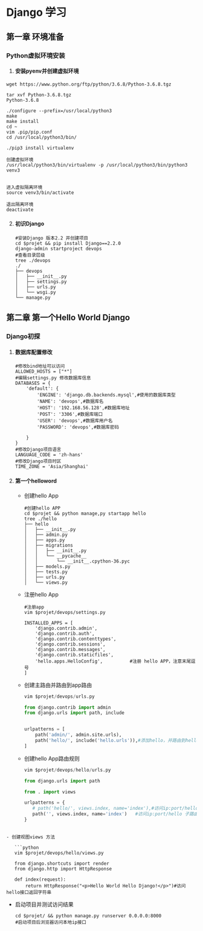 









# Django 学习

## 第一章 环境准备

### Python虚拟环境安装

1. #### 安装pyenv并创建虚拟环境

```shell
wget https://www.python.org/ftp/python/3.6.8/Python-3.6.8.tgz

tar xvf Python-3.6.8.tgz
Python-3.6.8

./configure --prefix=/usr/local/python3
make
make install
cd ~
vim .pip/pip.conf
cd /usr/local/python3/bin/

./pip3 install virtualenv

创建虚拟环境
/usr/local/python3/bin/virtualenv -p /usr/local/python3/bin/python3 venv3


进入虚拟隔离环境
source venv3/bin/activate

退出隔离环境
deactivate
   ```

2. #### 初识Django

   ```shell
   #安装Django 版本2.2 并创建项目
   cd $projet && pip install Django==2.2.0
   django-admin startproject devops
   #查看目录层级
   tree ./devops
   ./
   ├── devops
   │   ├── __init__.py
   │   ├── settings.py
   │   ├── urls.py
   │   └── wsgi.py
   └── manage.py
   ```
   
   

## 第二章 第一个Hello World Django

###  Django初探

1. #### 数据库配置修改

   ```shell
   #修改bind地址可以访问
   ALLOWED_HOSTS = ["*"] 
   #编辑settings.py 修改数据库信息
   DATABASES = {
       'default': {
           'ENGINE': 'django.db.backends.mysql',#使用的数据库类型
           'NAME': 'devops',#数据库名
           'HOST': '192.168.56.128',#数据库地址
           'POST': '3306',#数据库端口
           'USER': 'devops',#数据库用户名
           'PASSWORD': 'devops',#数据库密码
   
       }
   }
   #修改Django项目语言
   LANGUAGE_CODE = 'zh-hans'
   #修改Django项目时区
   TIME_ZONE = 'Asia/Shanghai'
   ```

2. #### 第一个helloword

   - 创建hello App

     ```shell
     #创建hello APP
     cd $projet && python manage,py startapp hello
     tree ./hello
     ├── hello
     │   ├── __init__.py
     │   ├── admin.py
     │   ├── apps.py
     │   ├── migrations
     │   │   ├── __init__.py
     │   │   └── __pycache__
     │   │       └── __init__.cpython-36.pyc
     │   ├── models.py
     │   ├── tests.py
     │   ├── urls.py
     │   └── views.py
     ```

   - 注册hello App

     ```shell
     #注册app
     vim $projet/devops/settings.py
     
     INSTALLED_APPS = [
         'django.contrib.admin',
         'django.contrib.auth',
         'django.contrib.contenttypes',
         'django.contrib.sessions',
         'django.contrib.messages',
         'django.contrib.staticfiles',
         'hello.apps.HelloConfig',          #注册 hello APP，注意末尾逗号
     ]
     ```

   

   - 创建主路由并路由到app路由

     ```python
     vim $projet/devops/urls.py
     
     from django.contrib import admin
     from django.urls import path, include
     
     
     urlpatterns = [
         path('admin/', admin.site.urls),
         path('hello/', include('hello.urls')),#添加hello，并路由到helloApp下的urls
     ]
     ```

   - 创建hello App路由规则

     ```python
     vim $projet/devops/hello/urls.py
     
     from django.urls import path
     
     from . import views
     
     urlpatterns = {
        # path('hello/', views.index, name='index'),#访问ip:port/hello/hello多子路由
       	path('', views.index, name='index')   #访问ip:port/hello 子路由直接访问
     }
     
  ```
   
- 创建视图views 方法
   
     ```python
     vim $projet/devops/hello/views.py
     
     from django.shortcuts import render
     from django.http import HttpResponse
     
     def index(request):
         return HttpResponse("<p>Hello World Hello Django!</p>")#访问hello接口返回字符串
  ```
   
- 启动项目并测试访问结果
   
     ```shell
     cd $projet/ && python manage.py runserver 0.0.0.0:8000
     #启动项目后浏览器访问本地ip接口
  ```


